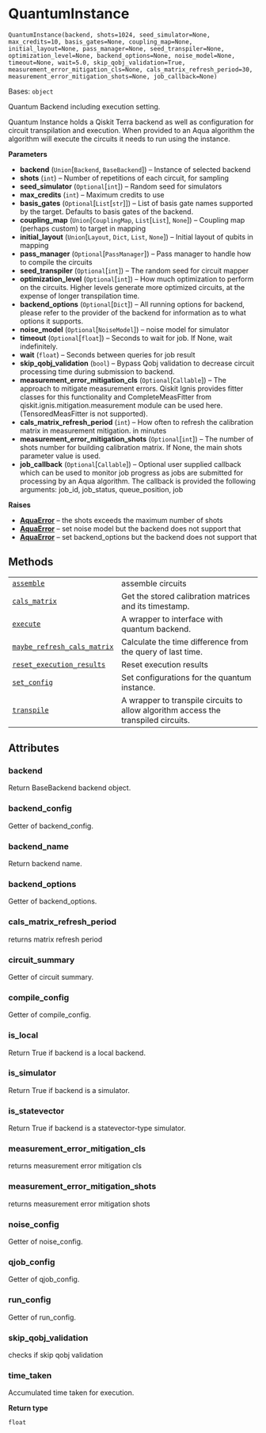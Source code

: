 # QuantumInstance

<span id="undefined" />

`QuantumInstance(backend, shots=1024, seed_simulator=None, max_credits=10, basis_gates=None, coupling_map=None, initial_layout=None, pass_manager=None, seed_transpiler=None, optimization_level=None, backend_options=None, noise_model=None, timeout=None, wait=5.0, skip_qobj_validation=True, measurement_error_mitigation_cls=None, cals_matrix_refresh_period=30, measurement_error_mitigation_shots=None, job_callback=None)`

Bases: `object`

Quantum Backend including execution setting.

Quantum Instance holds a Qiskit Terra backend as well as configuration for circuit transpilation and execution. When provided to an Aqua algorithm the algorithm will execute the circuits it needs to run using the instance.

**Parameters**

*   **backend** (`Union`\[`Backend`, `BaseBackend`]) – Instance of selected backend
*   **shots** (`int`) – Number of repetitions of each circuit, for sampling
*   **seed\_simulator** (`Optional`\[`int`]) – Random seed for simulators
*   **max\_credits** (`int`) – Maximum credits to use
*   **basis\_gates** (`Optional`\[`List`\[`str`]]) – List of basis gate names supported by the target. Defaults to basis gates of the backend.
*   **coupling\_map** (`Union`\[`CouplingMap`, `List`\[`List`], `None`]) – Coupling map (perhaps custom) to target in mapping
*   **initial\_layout** (`Union`\[`Layout`, `Dict`, `List`, `None`]) – Initial layout of qubits in mapping
*   **pass\_manager** (`Optional`\[`PassManager`]) – Pass manager to handle how to compile the circuits
*   **seed\_transpiler** (`Optional`\[`int`]) – The random seed for circuit mapper
*   **optimization\_level** (`Optional`\[`int`]) – How much optimization to perform on the circuits. Higher levels generate more optimized circuits, at the expense of longer transpilation time.
*   **backend\_options** (`Optional`\[`Dict`]) – All running options for backend, please refer to the provider of the backend for information as to what options it supports.
*   **noise\_model** (`Optional`\[`NoiseModel`]) – noise model for simulator
*   **timeout** (`Optional`\[`float`]) – Seconds to wait for job. If None, wait indefinitely.
*   **wait** (`float`) – Seconds between queries for job result
*   **skip\_qobj\_validation** (`bool`) – Bypass Qobj validation to decrease circuit processing time during submission to backend.
*   **measurement\_error\_mitigation\_cls** (`Optional`\[`Callable`]) – The approach to mitigate measurement errors. Qiskit Ignis provides fitter classes for this functionality and CompleteMeasFitter from qiskit.ignis.mitigation.measurement module can be used here. (TensoredMeasFitter is not supported).
*   **cals\_matrix\_refresh\_period** (`int`) – How often to refresh the calibration matrix in measurement mitigation. in minutes
*   **measurement\_error\_mitigation\_shots** (`Optional`\[`int`]) – The number of shots number for building calibration matrix. If None, the main shots parameter value is used.
*   **job\_callback** (`Optional`\[`Callable`]) – Optional user supplied callback which can be used to monitor job progress as jobs are submitted for processing by an Aqua algorithm. The callback is provided the following arguments: job\_id, job\_status, queue\_position, job

**Raises**

*   [**AquaError**](qiskit.aqua.AquaError#qiskit.aqua.AquaError "qiskit.aqua.AquaError") – the shots exceeds the maximum number of shots
*   [**AquaError**](qiskit.aqua.AquaError#qiskit.aqua.AquaError "qiskit.aqua.AquaError") – set noise model but the backend does not support that
*   [**AquaError**](qiskit.aqua.AquaError#qiskit.aqua.AquaError "qiskit.aqua.AquaError") – set backend\_options but the backend does not support that

## Methods

|                                                                                                                                                                                                    |                                                                                    |
| -------------------------------------------------------------------------------------------------------------------------------------------------------------------------------------------------- | ---------------------------------------------------------------------------------- |
| [`assemble`](qiskit.aqua.QuantumInstance.assemble#qiskit.aqua.QuantumInstance.assemble "qiskit.aqua.QuantumInstance.assemble")                                                                     | assemble circuits                                                                  |
| [`cals_matrix`](qiskit.aqua.QuantumInstance.cals_matrix#qiskit.aqua.QuantumInstance.cals_matrix "qiskit.aqua.QuantumInstance.cals_matrix")                                                         | Get the stored calibration matrices and its timestamp.                             |
| [`execute`](qiskit.aqua.QuantumInstance.execute#qiskit.aqua.QuantumInstance.execute "qiskit.aqua.QuantumInstance.execute")                                                                         | A wrapper to interface with quantum backend.                                       |
| [`maybe_refresh_cals_matrix`](qiskit.aqua.QuantumInstance.maybe_refresh_cals_matrix#qiskit.aqua.QuantumInstance.maybe_refresh_cals_matrix "qiskit.aqua.QuantumInstance.maybe_refresh_cals_matrix") | Calculate the time difference from the query of last time.                         |
| [`reset_execution_results`](qiskit.aqua.QuantumInstance.reset_execution_results#qiskit.aqua.QuantumInstance.reset_execution_results "qiskit.aqua.QuantumInstance.reset_execution_results")         | Reset execution results                                                            |
| [`set_config`](qiskit.aqua.QuantumInstance.set_config#qiskit.aqua.QuantumInstance.set_config "qiskit.aqua.QuantumInstance.set_config")                                                             | Set configurations for the quantum instance.                                       |
| [`transpile`](qiskit.aqua.QuantumInstance.transpile#qiskit.aqua.QuantumInstance.transpile "qiskit.aqua.QuantumInstance.transpile")                                                                 | A wrapper to transpile circuits to allow algorithm access the transpiled circuits. |

## Attributes

<span id="undefined" />

### backend

Return BaseBackend backend object.

<span id="undefined" />

### backend\_config

Getter of backend\_config.

<span id="undefined" />

### backend\_name

Return backend name.

<span id="undefined" />

### backend\_options

Getter of backend\_options.

<span id="undefined" />

### cals\_matrix\_refresh\_period

returns matrix refresh period

<span id="undefined" />

### circuit\_summary

Getter of circuit summary.

<span id="undefined" />

### compile\_config

Getter of compile\_config.

<span id="undefined" />

### is\_local

Return True if backend is a local backend.

<span id="undefined" />

### is\_simulator

Return True if backend is a simulator.

<span id="undefined" />

### is\_statevector

Return True if backend is a statevector-type simulator.

<span id="undefined" />

### measurement\_error\_mitigation\_cls

returns measurement error mitigation cls

<span id="undefined" />

### measurement\_error\_mitigation\_shots

returns measurement error mitigation shots

<span id="undefined" />

### noise\_config

Getter of noise\_config.

<span id="undefined" />

### qjob\_config

Getter of qjob\_config.

<span id="undefined" />

### run\_config

Getter of run\_config.

<span id="undefined" />

### skip\_qobj\_validation

checks if skip qobj validation

<span id="undefined" />

### time\_taken

Accumulated time taken for execution.

**Return type**

`float`

